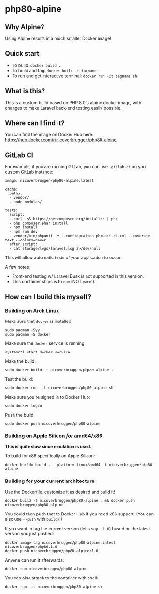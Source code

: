 # php80-alpine

## Why Alpine?

Using Alpine results in a much smaller Docker image!

## Quick start

* To build: `docker build .`
* To build and tag: `docker build -t tagname .`
* To run and get interactive terminal: `docker run -it tagname sh`

## What is this?

This is a custom build based on PHP 8.0's alpine docker image, with changes to make Laravel back-end testing easily possible.

## Where can I find it?

You can find the image on Docker Hub here: https://hub.docker.com/r/nicoverbruggen/php80-alpine.

## GitLab CI

For example, if you are running GitLab, you can use `.gitlab-ci` on your custom GitLab instance:

```
image: nicoverbruggen/php80-alpine:latest

cache:
  paths:
  - vendor/
  - node_modules/

tests:
  script:
  - curl -sS https://getcomposer.org/installer | php
  - php composer.phar install
  - npm install
  - npm run dev
  - vendor/bin/phpunit -v --configuration phpunit.ci.xml --coverage-text --colors=never
  after_script:
  - cat storage/logs/laravel.log 2>/dev/null
```

This will allow automatic tests of your application to occur.

A few notes:

- Front-end testing w/ Laravel Dusk is not supported in this version.
- This container ships with `npm` (NOT `yarn`!).

## How can I build this myself?

### Building on Arch Linux

Make sure that `docker` is installed:

    sudo pacman -Syy
    sudo pacman -S docker

Make sure the `docker` service is running:

    systemctl start docker.service

Make the build:

    sudo docker build -t nicoverbruggen/php80-alpine .

Test the build:

    sudo docker run -it nicoverbruggen/php80-alpine sh

Make sure you're signed in to Docker Hub:

    sudo docker login

Push the build:

    sudo docker push nicoverbruggen/php80-alpine

### Building on Apple Silicon *for* amd64/x86

**This is quite slow since emulation is used.**

To build for x86 specifically on Apple Silicon: 

    docker buildx build . --platform linux/amd64 -t nicoverbruggen/php80-alpine

### Building for your current architecture

Use the Dockerfile, customize it as desired and build it!

    docker build -t nicoverbruggen/php80-alpine . && docker push nicoverbruggen/php80-alpine
  
You could then push that to Docker Hub if you need x86 support. (You can also use `--push` with `buildx`!)

If you want to tag the current version (let's say... `1.0`) based on the latest version you just pushed:

    docker image tag nicoverbruggen/php80-alpine:latest nicoverbruggen/php80:1.0
    docker push nicoverbruggen/php80-alpine:1.0

Anyone can run it afterwards:

    docker run nicoverbruggen/php80-alpine

You can also attach to the container with shell:

    docker run -it nicoverbruggen/php80-alpine sh

